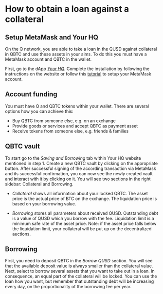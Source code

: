# How to obtain a loan against a collateral

## Setup MetaMask and Your HQ

On the Q network, you are able to take a loan in the QUSD against collateral in QBTC and use these assets in your aims. To do this you  must have a MetaMask account and QBTC in the wallet.

First, go to the dApp [*Your HQ*](https://hq.qtestnet.org/). Complete the installation by following the instructions on the website or follow this [tutorial](how_to_install_metamask.md) to setup your MetaMask account.

## Account funding

You must have Q and QBTC tokens within your wallet. There are several options how you can achieve this:

- Buy QBTC from someone else, e.g. on an exchange
- Provide goods or services and accept QBTC as payment asset
- Receive tokens from someone else, e.g. friends & families

## QBTC vault

To start go to the *Saving and Borrowing* tab within Your HQ website mentioned in step 1. Create a new QBTC vault by clicking on the appropriate button. After successful signing of the according transaction via MetaMask and its successful confirmation, you can now see the newly created vault and interact with it by clicking on it. You will see two sections in the right sidebar: Collateral and Borrowing.

- *Collateral* shows all information about your locked QBTC. The asset price is the actual price of BTC on the exchange. The liquidation price is based on your borrowing value.

- *Borrowing* stores all parameters about received QUSD. Outstanding debt is a value of QUSD which you borrow with the fee. Liquidation limit is a minimum safe rate of the asset price.
Note: if the asset price falls below the liquidation limit, your collateral will be put up on the decentralized auctions.

## Borrowing

First, you need to deposit QBTC in the *Borrow QUSD* section. You will see that the available deposit value is always smaller than the collateral value. Next, select to borrow several assets that you want to take out in a loan. In consequence, an equal part of the collateral will be locked. You can use the loan how you want, but remember that outstanding debt will be increasing every day, on the proportionality of the borrowing fee per year.
